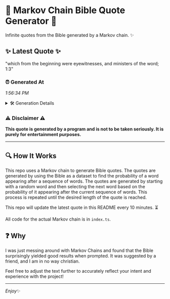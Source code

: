 # 📖 Markov Chain Bible Quote Generator 📖

Infinite quotes from the Bible generated by a Markov chain. ✨

## ✨ Latest Quote ✨
"which from the beginning were eyewitnesses, and ministers of the word; 1:3"

### ⏰ Generated At
*1:56:34 PM*

<details>
    <summary>🛠️ Generation Details</summary>
    <p>
        <strong>🌱 Seed:</strong> which<br>
        <strong>🔄 Iterations:</strong> 11<br>
        <strong>📜 Context History:</strong><br>[ which ]: from<br>[ which, from ]: the<br>[ which, from, the ]: beginning<br>[ which, from, the, beginning ]: were<br>[ which, from, the, beginning, were ]: eyewitnesses,<br>[ which, from, the, beginning, were, eyewitnesses, ]: and<br>[ from, the, beginning, were, eyewitnesses,, and ]: ministers<br>[ the, beginning, were, eyewitnesses,, and, ministers ]: of<br>[ beginning, were, eyewitnesses,, and, ministers, of ]: the<br>[ were, eyewitnesses,, and, ministers, of, the ]: word;<br>[ eyewitnesses,, and, ministers, of, the, word; ]: 1:3<br>
    </p>
</details>

### ⚠️ Disclaimer ⚠️
**This quote is generated by a program and is not to be taken seriously. It is purely for entertainment purposes.**

---

## 🔍 How It Works

This repo uses a Markov chain to generate Bible quotes. The quotes are generated by using the Bible as a dataset to find the probability of a word appearing after a sequence of words. The quotes are generated by starting with a random word and then selecting the next word based on the probability of it appearing after the current sequence of words. This process is repeated until the desired length of the quote is reached.

This repo will update the latest quote in this README every 10 minutes. ⏳

All code for the actual Markov chain is in `index.ts`.

## ❓ Why

I was just messing around with Markov Chains and found that the Bible surprisingly yielded good results when prompted. 
It was suggested by a friend, and I am in no way christian.

Feel free to adjust the text further to accurately reflect your intent and experience with the project!

---

*Enjoy*✨
